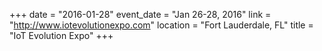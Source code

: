 +++
date = "2016-01-28"
event_date = "Jan 26-28, 2016"
link = "http://www.iotevolutionexpo.com"
location = "Fort Lauderdale, FL"
title = "IoT Evolution Expo"
+++
